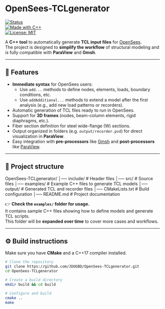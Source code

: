 # OpenSees-TCLgenerator  

[![Status](https://img.shields.io/badge/status-under%20development-orange)]()  
[![Made with C++](https://img.shields.io/badge/made%20with-C++17-blue)]()  
[![License: MIT](https://img.shields.io/badge/License-MIT-green.svg)](LICENSE)  

A **C++ tool** to automatically generate **TCL input files** for [OpenSees](https://opensees.berkeley.edu/).  
The project is designed to **simplify the workflow** of structural modeling and is fully compatible with **ParaView** and **Gmsh**.  

---

## 🚀 Features
- **Immediate syntax** for OpenSees users:
  - Use `add...` methods to define nodes, elements, loads, boundary conditions, etc.  
  - Use `addAdditional...` methods to extend a model after the first analysis (e.g., add new load patterns or recorders).
- Automatic generation of TCL files ready to run in OpenSees.
- Support for **3D frames** (nodes, beam-column elements, rigid diaphragms, etc.).
- Fiber section definition for steel wide-flange (W) sections.
- Output organized in folders (e.g. `output/recorder.pvd`) for direct visualization in **ParaView**.
- Easy integration with **pre-processors** like [Gmsh](https://gmsh.info) and **post-processors** like [ParaView](https://www.paraview.org).

---

## 📂 Project structure
OpenSees-TCLgenerator/
│── include/ # Header files
│── src/ # Source files
│── examples/ # Example C++ files to generate TCL models
│── output/ # Generated TCL and recorder files
│── CMakeLists.txt # Build configuration
│── README.md # Project documentation



👉 **Check the `examples/` folder for usage.**  
It contains sample C++ files showing how to define models and generate TCL scripts.  
This folder will be **expanded over time** to cover more cases and workflows.  

---

## ⚙️ Build instructions
Make sure you have **CMake** and a C++17 compiler installed.

```bash
# Clone the repository
git clone https://github.com/JDUGBD/OpenSees-TCLgenerator.git
cd OpenSees-TCLgenerator

# Create a build directory
mkdir build && cd build

# Configure and build
cmake ..
make

